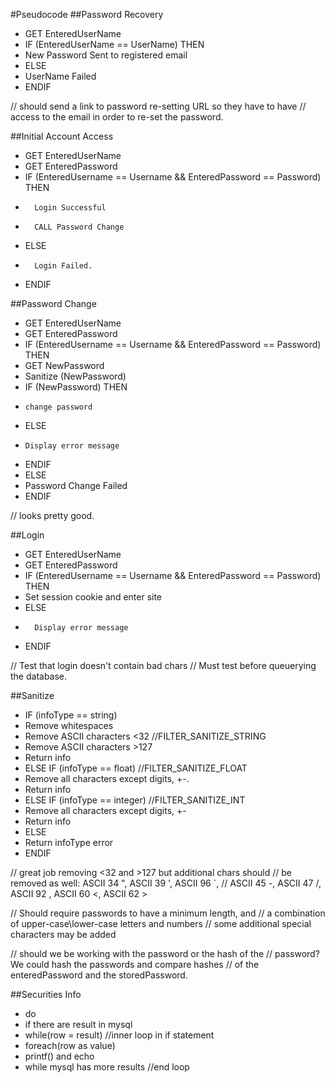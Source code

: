 #Pseudocode
##Password Recovery
* GET EnteredUserName
* IF (EnteredUserName == UserName) THEN
* 	New Password Sent to registered email	
* ELSE						
* 	UserName Failed
* ENDIF

// should send a link to password re-setting URL so they have to have
// access to the email in order to re-set the password.


##Initial Account Access
* GET EnteredUserName
* GET EnteredPassword
* 	IF (EnteredUsername == Username && EnteredPassword == Password) THEN
* 		Login Successful
* 		CALL Password Change
* 	ELSE
* 		Login Failed.
* 	ENDIF

##Password Change
* GET EnteredUserName
* GET EnteredPassword
* IF (EnteredUsername == Username && EnteredPassword == Password) THEN	
*   GET NewPassword
*   Sanitize (NewPassword)
*   IF (NewPassword) THEN
*     change password
*   ELSE
*     Display error message
*   ENDIF
* ELSE
* 	Password Change Failed
* ENDIF

// looks pretty good.

##Login 
* GET EnteredUserName
* GET EnteredPassword								
* IF (EnteredUsername == Username && EnteredPassword == Password) THEN		
* 	Set session cookie and enter site					
*	ELSE
*		Display error message
*	ENDIF

// Test that login doesn't contain bad chars
// Must test before queuerying the database.



##Sanitize
* IF (infoType == string)
* 	Remove whitespaces
* 	Remove ASCII characters <32 //FILTER_SANITIZE_STRING 	 
* 	Remove ASCII characters >127				
* 	Return info						 
* ELSE IF (infoType == float) //FILTER_SANITIZE_FLOAT
* 	Remove all characters except digits, +-.		 
* 	Return info						
* ELSE IF (infoType == integer) //FILTER_SANITIZE_INT		
* 	Remove all characters except digits, +-			
* 	Return info					
* ELSE								
* 	Return infoType error					
* ENDIF


// great job removing <32 and >127 but additional chars should
// be removed as well: ASCII 34 ", ASCII 39 ', ASCII 96 `,
// ASCII 45 -, ASCII 47 /, ASCII 92 \, ASCII 60 <, ASCII 62 >

// Should require passwords to have a minimum length, and
// a combination of upper-case\lower-case letters and numbers
// some additional special characters may be added

// should we be working with the password or the hash of the
// password? We could hash the passwords and compare hashes
// of the enteredPassword and the storedPassword.



##Securities Info
* do
* if there are result in mysql
* while(row  = result) //inner loop in if statement
* foreach(row as value) 
* printf() and echo <br/>
* while mysql has more results //end loop

